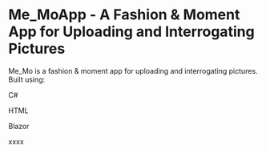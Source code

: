 # Me_MoApp - A Fashion & Moment App for Uploading and Interrogating Pictures
Me_Mo is a fashion & moment app for uploading and interrogating pictures. Built using:

C#

HTML

Blazor

xxxx



